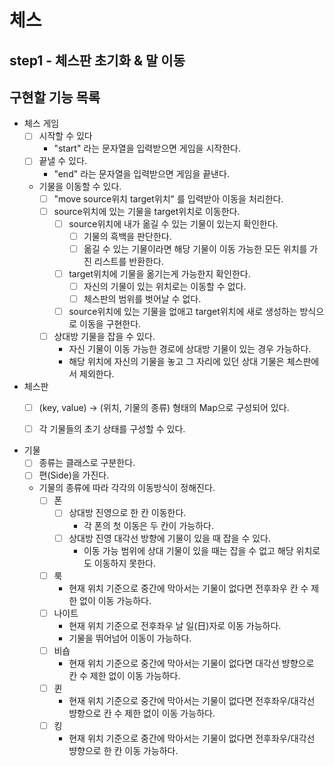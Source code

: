 # 체스

## step1 - 체스판 초기화 & 말 이동

## 구현할 기능 목록


- 체스 게임
  - [ ] 시작할 수 있다
    - "start" 라는 문자열을 입력받으면 게임을 시작한다.
  - [ ] 끝낼 수 있다.
    - "end" 라는 문자열을 입력받으면 게임을 끝낸다.
  - 기물을 이동할 수 있다.
    - [ ] "move source위치 target위치" 를 입력받아 이동을 처리한다.
    - [ ] source위치에 있는 기물을 target위치로 이동한다.
      - [ ] source위치에 내가 옮길 수 있는 기물이 있는지 확인한다.
        - [ ] 기물의 흑백을 판단한다.
        - [ ] 옮길 수 있는 기물이라면 해당 기물이 이동 가능한 모든 위치를 가진 리스트를 반환한다.
      - [ ] target위치에 기물을 옮기는게 가능한지 확인한다.
        - [ ] 자신의 기물이 있는 위치로는 이동할 수 없다.
        - [ ] 체스판의 범위를 벗어날 수 없다.
      - [ ] source위치에 있는 기물을 없애고 target위치에 새로 생성하는 방식으로 이동을 구현한다.
    - [ ] 상대방 기물을 잡을 수 있다.
      - 자신 기물이 이동 가능한 경로에 상대방 기물이 있는 경우 가능하다.
      - 해당 위치에 자신의 기물을 놓고 그 자리에 있던 상대 기물은 체스판에서 제외한다.
      

- 체스판
  - [ ] (key, value) -> (위치, 기물의 종류) 형태의 Map으로 구성되어 있다.
  - [ ] 각 기물들의 초기 상태를 구성할 수 있다.


- 기물
  - [ ] 종류는 클래스로 구분한다.
  - [ ] 편(Side)을 가진다.
  - 기물의 종류에 따라 각각의 이동방식이 정해진다.
    - [ ] 폰
      - [ ] 상대방 진영으로 한 칸 이동한다.
        - 각 폰의 첫 이동은 두 칸이 가능하다.
      - [ ] 상대방 진영 대각선 방향에 기물이 있을 때 잡을 수 있다.
        - 이동 가능 범위에 상대 기물이 있을 때는 잡을 수 없고 해당 위치로도 이동하지 못한다.
    - [ ] 룩
      - 현재 위치 기준으로 중간에 막아서는 기물이 없다면 전후좌우 칸 수 제한 없이 이동 가능하다.
    - [ ] 나이트
      - 현재 위치 기준으로 전후좌우 날 일(日)자로 이동 가능하다.
      - 기물을 뛰어넘어 이동이 가능하다.
    - [ ] 비숍
      - 현재 위치 기준으로 중간에 막아서는 기물이 없다면 대각선 뱡향으로 칸 수 제한 없이 이동 가능하다.
    - [ ] 퀸
      - 현재 위치 기준으로 중간에 막아서는 기물이 없다면 전후좌우/대각선 뱡향으로 칸 수 제한 없이 이동 가능하다.
    - [ ] 킹
      - 현재 위치 기준으로 중간에 막아서는 기물이 없다면 전후좌우/대각선 뱡향으로 한 칸 이동 가능하다.
